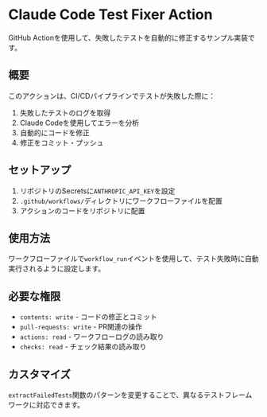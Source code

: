 # Claude Code Test Fixer Action

GitHub Actionを使用して、失敗したテストを自動的に修正するサンプル実装です。

## 概要

このアクションは、CI/CDパイプラインでテストが失敗した際に：
1. 失敗したテストのログを取得
2. Claude Codeを使用してエラーを分析
3. 自動的にコードを修正
4. 修正をコミット・プッシュ

## セットアップ

1. リポジトリのSecretsに`ANTHROPIC_API_KEY`を設定
2. `.github/workflows/`ディレクトリにワークフローファイルを配置
3. アクションのコードをリポジトリに配置

## 使用方法

ワークフローファイルで`workflow_run`イベントを使用して、テスト失敗時に自動実行されるように設定します。

## 必要な権限

- `contents: write` - コードの修正とコミット
- `pull-requests: write` - PR関連の操作
- `actions: read` - ワークフローログの読み取り
- `checks: read` - チェック結果の読み取り

## カスタマイズ

`extractFailedTests`関数のパターンを変更することで、異なるテストフレームワークに対応できます。